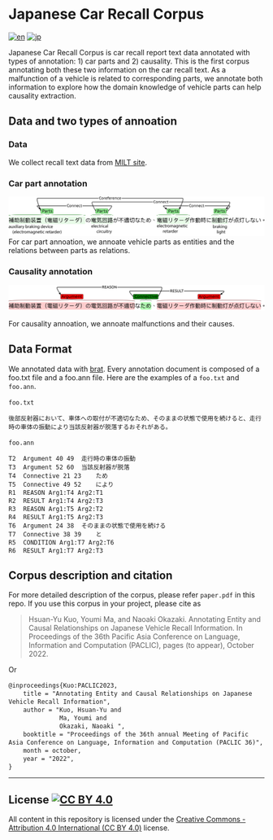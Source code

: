 # Japanese Car Recall Corpus

[![en](https://img.shields.io/badge/lang-en-red)](https://github.com/nlp-titech/jp-car-recall#readme)
[![jp](https://img.shields.io/badge/lang-jp-blue)](https://github.com/nlp-titech/jp-car-recall/blob/main/README.jp.md)

Japanese Car Recall Corpus is car recall report text data annotated with types of annotation: 1) car parts and 2) causality. This is the first corpus annotating both these two information on the car recall text. As a malfunction of a vehicle is related to corresponding parts, we annotate both information to explore how the domain knowledge of vehicle parts can help causality extraction.


## Data and two types of annoation 

### Data
We collect recall text data from [MILT site](https://www.mlit.go.jp/jidosha/carinf/rcl/index.html).

### Car part annotation

![alt text](images/part_ann_example.jpg)
For car part annoation, we annoate vehicle parts as entities and the relations between parts as relations.

### Causality annotation

![alt text](images/causal_ann_example.jpg)

For causality annoation, we annoate malfunctions and their causes.

## Data Format

We annotated data with [brat](https://brat.nlplab.org/). Every annotation document is composed of a foo.txt file and a foo.ann file. Here are the examples of a `foo.txt` and `foo.ann`.

`foo.txt`
```
後部反射器において、車体への取付が不適切なため、そのままの状態で使用を続けると、走行時の車体の振動により当該反射器が脱落するおそれがある。
```

`foo.ann`
```T1	Argument 0 20	後部反射器において、車体への取付が不適切
T2	Argument 40 49	走行時の車体の振動
T3	Argument 52 60	当該反射器が脱落
T4	Connective 21 23	ため
T5	Connective 49 52	により
R1	REASON Arg1:T4 Arg2:T1	
R2	RESULT Arg1:T4 Arg2:T3	
R3	REASON Arg1:T5 Arg2:T2	
R4	RESULT Arg1:T5 Arg2:T3	
T6	Argument 24 38	そのままの状態で使用を続ける
T7	Connective 38 39	と
R5	CONDITION Arg1:T7 Arg2:T6	
R6	RESULT Arg1:T7 Arg2:T3	
```


## Corpus description and citation

For more detailed description of the corpus, please refer `paper.pdf` in this repo.
If you use this corpus in your project, please cite as
> Hsuan-Yu Kuo, Youmi Ma, and Naoaki Okazaki. Annotating Entity and Causal Relationships on Japanese Vehicle Recall Information. In Proceedings of the 36th Pacific Asia Conference on Language, Information and Computation (PACLIC), pages (to appear), October 2022.

Or

```
@inproceedings{Kuo:PACLIC2023,
    title = "Annotating Entity and Causal Relationships on Japanese Vehicle Recall Information",
    author = "Kuo, Hsuan-Yu and
              Ma, Youmi and 
              Okazaki, Naoaki ",
    booktitle = "Proceedings of the 36th annual Meeting of Pacific Asia Conference on Language, Information and Computation (PACLIC 36)",
    month = october,
    year = "2022",
}
```

---
## License [![CC BY 4.0](http://mirrors.creativecommons.org/presskit/buttons/80x15/svg/by.svg)](http://creativecommons.org/licenses/by/4.0/)

All content in this repository is licensed under the [Creative Commons - Attribution 4.0 International (CC BY 4.0)](http://creativecommons.org/licenses/by/4.0/) license.
